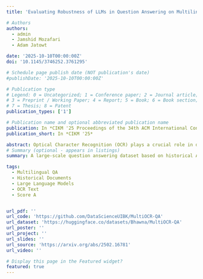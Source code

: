 ```yaml
---
title: 'Evaluating Robustness of LLMs in Question Answering on Multilingual Noisy OCR Data'

# Authors
authors:
  - admin
  - Jamshid Mozafari
  - Adam Jatowt

date: '2025-10-10T00:00:00Z'
doi: '10.1145/3746252.3761295'

# Schedule page publish date (NOT publication's date)
#publishDate: '2025-10-10T00:00:00Z'

# Publication type
# Legend: 0 = Uncategorized; 1 = Conference paper; 2 = Journal article;
# 3 = Preprint / Working Paper; 4 = Report; 5 = Book; 6 = Book section;
# 7 = Thesis; 8 = Patent
publication_types: ['1']

# Publication name and optional abbreviated publication name
publication: In *CIKM '25 Proceedings of the 34th ACM International Conference on Information and Knowledge Management*
publication_short: In *CIKM '25*

abstract: Optical Character Recognition (OCR) plays a crucial role in digitizing historical and multilingual documents, yet OCR errors - imperfect extraction of text, including character insertion, deletion, and substitution can significantly impact downstream tasks like question-answering (QA). In this work, we conduct a comprehensive analysis of how OCR-induced noise affects the performance of Multilingual QA Systems. To support this analysis, we introduce a multilingual QA dataset MultiOCR-QA, comprising 50K question-answer pairs across three languages, English, French, and German. The dataset is curated from OCR-ed historical documents, which include different levels and types of OCR noise. We then evaluate how different state-of-the-art Large Language Models (LLMs) perform under different error conditions, focusing on three major OCR error types. Our findings show that QA systems are highly prone to OCR-induced errors and perform poorly on noisy OCR text. By comparing model performance on clean versus noisy texts, we provide insights into the limitations of current approaches and emphasize the need for more noise-resilient QA systems in historical digitization contexts.
# Summary (optional - appears in listings)
summary: A large-scale question answering dataset based on historical American newspaper pages.

tags:
  - Multilingual QA
  - Historical Documents
  - Large Language Models
  - OCR Text
  - Score A


url_pdf: ''
url_code: 'https://github.com/DataScienceUIBK/MultiOCR-QA'
url_dataset: 'https://huggingface.co/datasets/Bhawna/MultiOCR-QA'
url_poster: ''
url_project: ''
url_slides: ''
url_source: 'https://arxiv.org/abs/2502.16781'
url_video: ''

# Display this page in the Featured widget?
featured: true
---
```


